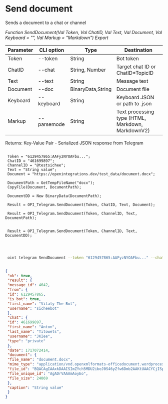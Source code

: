 ﻿---
sidebar_position: 5
---

# Send document
 Sends a document to a chat or channel


*Function SendDocument(Val Token, Val ChatID, Val Text, Val Document, Val Keyboard = "", Val Markup = "Markdown") Export*

 | Parameter | CLI option | Type | Destination |
 |-|-|-|-|
 | Token | --token | String | Bot token |
 | ChatID | --chat | String, Number | Target chat ID or ChatID*TopicID |
 | Text | --text | String | Message text |
 | Document | --doc | BinaryData,String | Document file |
 | Keyboard | --keyboard | String | Keyboard JSON or path to .json |
 | Markup | --parsemode | String | Text processing type (HTML, Markdown, MarkdownV2) |

 
 Returns: Key-Value Pair - Serialized JSON response from Telegram

```bsl title="Code example"
	
 Token = "6129457865:AAFyzNYOAFbu...";
 ChatID = "461699897";
 ChannelID = "@testsichee";
 Text = "String value";
 Document = "https://openintegrations.dev/test_data/document.docx";
 
 DocumentPath = GetTempFileName("docx");
 CopyFile(Document, DocumentPath);
 
 DocumentDD = New BinaryData(DocumentPath);
 
 Result = OPI_Telegram.SendDocument(Token, ChatID, Text, Document);

 Result = OPI_Telegram.SendDocument(Token, ChannelID, Text, DocumentPath);

 
 Result = OPI_Telegram.SendDocument(Token, ChannelID, Text, DocumentDD);

	
```

```sh title="CLI command example"
 
 oint telegram SendDocument --token "6129457865:AAFyzNYOAFbu..." --chat "461699897" --text "String value" --doc "https://openintegrations.dev/test_data/document.docx" --keyboard %keyboard% --parsemode %parsemode%


```


```json title="Result"

{
 "ok": true,
 "result": {
 "message_id": 4642,
 "from": {
 "id": 6129457865,
 "is_bot": true,
 "first_name": "Vitaly The Bot",
 "username": "sicheebot"
 },
 "chat": {
 "id": 461699897,
 "first_name": "Anton",
 "last_name": "Titowets",
 "username": "JKIee",
 "type": "private"
 },
 "date": 1717072414,
 "document": {
 "file_name": "document.docx",
 "mime_type": "application/vnd.openxmlformats-officedocument.wordprocessingml.document",
 "file_id": "BQACAgIAAxkDAAISImZYch5MDU2ibeJ0S46yZfw6Dmb2AAKtUAACYCjISp3o6gzXeDCVNQQ",
 "file_unique_id": "AgADrVAAAmAoyEo",
 "file_size": 24069
 },
 "caption": "String value"
 }
}

```
